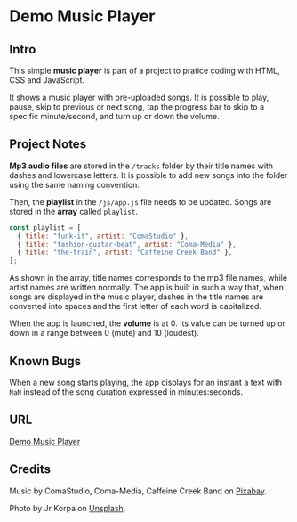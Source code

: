 # Demo Music Player

## Intro

This simple **music player** is part of a project to pratice coding with HTML, CSS and JavaScript.

It shows a music player with pre-uploaded songs. It is possible to play, pause, skip to previous or next song, tap the progress bar to skip to a specific minute/second, and turn up or down the volume. 


## Project Notes

**Mp3 audio files** are stored in the `/tracks` folder by their title names with dashes and lowercase letters. It is possible to add new songs into the folder using the same naming convention.

Then, the **playlist** in the `/js/app.js` file needs to be updated. Songs are stored in the **array** called `playlist`. 

```javascript
const playlist = [
  { title: "funk-it", artist: "ComaStudio" },
  { title: "fashion-guitar-beat", artist: "Coma-Media" },
  { title: "the-train", artist: "Caffeine Creek Band" },
];
```

As shown in the array, title names corresponds to the mp3 file names, while artist names are written normally. The app is built in such a way that, when songs are displayed in the music player, dashes in the title names are converted into spaces and the first letter of each word is capitalized.

When the app is launched, the **volume** is at 0. Its value can be turned up or down in a range between 0 (mute) and 10 (loudest).

## Known Bugs

When a new song starts playing, the app displays for an instant a text with `NaN` instead of the song duration expressed in minutes:seconds. 


## URL

[Demo Music Player](https://courageous-cranachan-4e312e.netlify.app/)


## Credits

Music by ComaStudio, Coma-Media, Caffeine Creek Band on [Pixabay](https://pixabay.com/).

Photo by Jr Korpa on [Unsplash](https://unsplash.com/).

